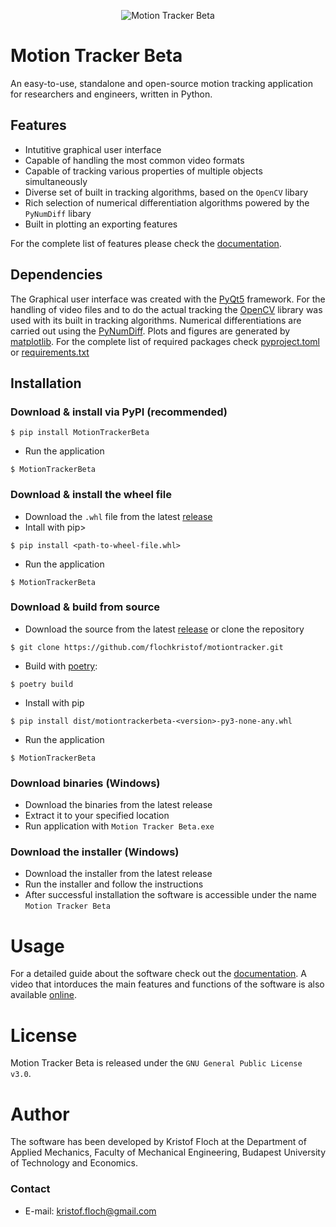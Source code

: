 <p align="center">
  <img src="https://user-images.githubusercontent.com/65981382/166214135-47ecd327-cba8-47c0-a034-9f6f14b777ce.png" alt="Motion Tracker Beta"/>
</p>

# Motion Tracker Beta
An easy-to-use, standalone and open-source motion tracking application for researchers and engineers, written in Python.

## Features
- Intutitive graphical user interface
- Capable of handling the most common video formats
- Capable of tracking various properties of multiple objects simultaneously
- Diverse set of built in tracking algorithms, based on the `OpenCV` libary
- Rich selection of numerical differentiation algorithms powered by the `PyNumDiff` libary
- Built in plotting an exporting features


For the complete list of features please check the [documentation](https://github.com/flochkristof/motiontracker/blob/main/docs/GUIDE.pdf).

## Dependencies
The Graphical user interface was created with the [PyQt5](https://www.riverbankcomputing.com/software/pyqt/) framework. For the handling of video files and to do the actual tracking the [OpenCV](https://opencv.org/) library was used with its built in tracking algorithms. Numerical differentiations are carried out using the [PyNumDiff](https://github.com/florisvb/PyNumDiff). Plots and figures are generated by [matplotlib](https://matplotlib.org/). For the complete list of required packages check [pyproject.toml](https://github.com/flochkristof/motiontracker/blob/main/pyproject.toml) or [requirements.txt](https://github.com/flochkristof/motiontracker/blob/main/requirements.txt)

## Installation
### Download & install via PyPI (recommended)
```
$ pip install MotionTrackerBeta
```
- Run the application
```
$ MotionTrackerBeta
```
### Download & install the wheel file
- Download the `.whl` file from the latest [release](https://github.com/flochkristof/motiontracker/releases)
- Intall with pip>
```
$ pip install <path-to-wheel-file.whl>
```
- Run the application
```
$ MotionTrackerBeta
```

### Download & build from source
- Download the source from the latest [release](https://github.com/flochkristof/motiontracker/releases) or clone the repository
```
$ git clone https://github.com/flochkristof/motiontracker.git
```
- Build with [poetry](https://python-poetry.org/):
```
$ poetry build
```
- Install with pip
```
$ pip install dist/motiontrackerbeta-<version>-py3-none-any.whl
```
- Run the application
```
$ MotionTrackerBeta
```

### Download binaries (Windows)
- Download the binaries from the latest release
- Extract it to your specified location
- Run application with `Motion Tracker Beta.exe`
### Download the installer (Windows)
- Download the installer from the latest release
- Run the installer and follow the instructions
- After successful installation the software is accessible under the name `Motion Tracker Beta`
###
# Usage
For a detailed guide about the software check out the [documentation](docs/DOCUMENTATION.pdf). A video that intorduces the main features and functions of the software is also available [online](https://www.youtube.com/watch?v=q3eWOA0FEmk).
# License
Motion Tracker Beta is released under the `GNU General Public License v3.0`.
# Author
The software has been developed by Kristof Floch at the Department of Applied Mechanics, Faculty of Mechanical Engineering, Budapest University of Technology and Economics.
### Contact
- E-mail: kristof.floch@gmail.com
